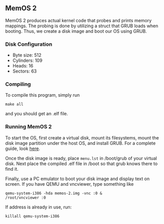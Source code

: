 ## MemOS 2

MemOS 2 produces actual kernel code that probes and prints memory mappings. The probing is done by utilizing a struct that GRUB loads when booting. Thus, we create a disk image and boot our OS using GRUB. 

### Disk Configuration
* Byte size: 512
* Cylinders: 109 
* Heads: 16
* Sectors: 63

### Compiling
To compile this program, simply run 
```
make all
```
and you should get an .elf file. 

### Running MemOS 2 
To start the OS, first create a virtual disk, mount its filesystems, mount the disk image partition under the host OS, and install GRUB. For a complete guide, look [here](https://www.cs.bu.edu/fac/richwest/cs552_fall_2025/assignments/memos/disk-image-HOWTO). 

Once the disk image is ready, place `menu.lst` in /boot/grub of your virtual disk. Next place the compiled .elf file in /boot so that grub knows there to find it. 

Finally, use a PC emulator to boot your disk image and display text on screen. If you have QEMU and vncviewer, type something like 
```
qemu-system-i386 -hda memos-2.img -vnc :0 &
/root/vncviewer :0
```

If address is already in use, run: 
```
killall qemu-system-i386
```

